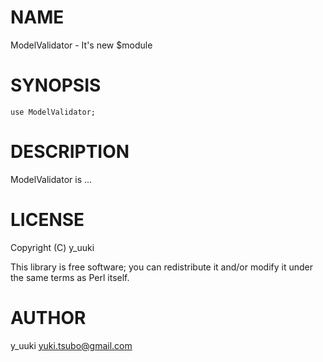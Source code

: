 # NAME

ModelValidator - It's new $module

# SYNOPSIS

    use ModelValidator;

# DESCRIPTION

ModelValidator is ...

# LICENSE

Copyright (C) y\_uuki

This library is free software; you can redistribute it and/or modify
it under the same terms as Perl itself.

# AUTHOR

y\_uuki <yuki.tsubo@gmail.com>
